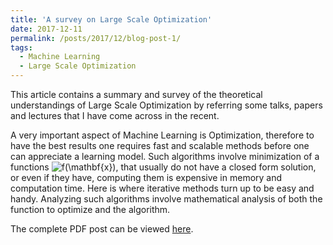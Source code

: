 ```yaml
---
title: 'A survey on Large Scale Optimization'
date: 2017-12-11
permalink: /posts/2017/12/blog-post-1/
tags:
  - Machine Learning
  - Large Scale Optimization
---
```


This article contains a summary and survey of the theoretical understandings of Large Scale Optimization by referring some talks, papers and lectures that I have come across in the recent.

A very important aspect of Machine Learning is Optimization, therefore to have the best results one requires fast and scalable methods before one can appreciate a learning model. Such algorithms involve minimization of a functions <img src="http://latex.codecogs.com/gif.latex?f(\mathbf{x})" title="f(\mathbf{x})" />, that usually do not have a closed form solution, or even if they have, computing them is expensive in memory and computation time. Here is where iterative methods turn up to be easy and handy. Analyzing such algorithms involve mathematical analysis of both the function to optimize and the algorithm.

The complete PDF post can be viewed [here](\files\cvxopt.pdf).